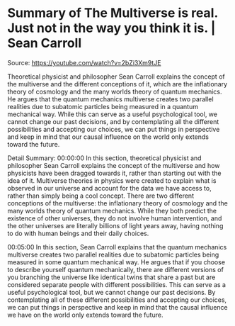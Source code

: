 # Summary of The Multiverse is real. Just not in the way you think it is. | Sean Carroll

Source: https://youtube.com/watch?v=2bZi3Xm9tJE

Theoretical physicist and philosopher Sean Carroll explains the concept of the multiverse and the different conceptions of it, which are the inflationary theory of cosmology and the many worlds theory of quantum mechanics. He argues that the quantum mechanics multiverse creates two parallel realities due to subatomic particles being measured in a quantum mechanical way. While this can serve as a useful psychological tool, we cannot change our past decisions, and by contemplating all the different possibilities and accepting our choices, we can put things in perspective and keep in mind that our causal influence on the world only extends toward the future.

Detail Summary: 
00:00:00
In this section, theoretical physicist and philosopher Sean Carroll explains the concept of the multiverse and how physicists have been dragged towards it, rather than starting out with the idea of it. Multiverse theories in physics were created to explain what is observed in our universe and account for the data we have access to, rather than simply being a cool concept. There are two different conceptions of the multiverse: the inflationary theory of cosmology and the many worlds theory of quantum mechanics. While they both predict the existence of other universes, they do not involve human intervention, and the other universes are literally billions of light years away, having nothing to do with human beings and their daily choices.

00:05:00
In this section, Sean Carroll explains that the quantum mechanics multiverse creates two parallel realities due to subatomic particles being measured in some quantum mechanical way. He argues that if you choose to describe yourself quantum mechanically, there are different versions of you branching the universe like identical twins that share a past but are considered separate people with different possibilities. This can serve as a useful psychological tool, but we cannot change our past decisions. By contemplating all of these different possibilities and accepting our choices, we can put things in perspective and keep in mind that the causal influence we have on the world only extends toward the future.

